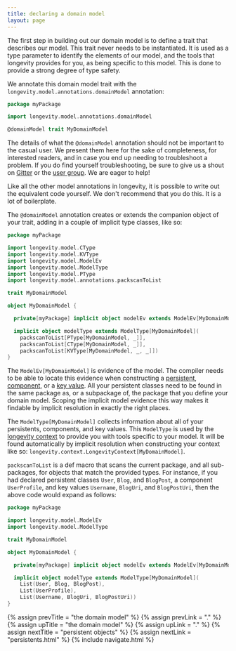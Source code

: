 ```yaml
---
title: declaring a domain model
layout: page
---
```


The first step in building out our domain model is to define a trait that describes our model. This
trait never needs to be instantiated. It is used as a type parameter to identify the elements of our
model, and the tools that longevity provides for you, as being specific to this model. This is done
to provide a strong degree of type safety.

We annotate this domain model trait with the `longevity.model.annotations.domainModel` annotation:

```scala
package myPackage

import longevity.model.annotations.domainModel

@domainModel trait MyDomainModel
```

The details of what the `@domainModel` annotation should not be important to the casual user. We
present them here for the sake of completeness, for interested readers, and in case you end up
needing to troubleshoot a problem. If you do find yourself troubleshooting, be sure to give us a
shout on [Gitter](https://gitter.im/longevityframework/longevity) or the [user
group](https://groups.google.com/forum/#!forum/longevity-users). We are eager to help!

Like all the other model annotations in longevity, it is possible to write out the equivalent code
yourself. We don't recommend that you do this. It is a lot of boilerplate.

The `@domainModel` annotation creates or extends the companion object of your trait, adding in a
couple of implicit type classes, like so:

```scala
package myPackage

import longevity.model.CType
import longevity.model.KVType
import longevity.model.ModelEv
import longevity.model.ModelType
import longevity.model.PType
import longevity.model.annotations.packscanToList

trait MyDomainModel

object MyDomainModel {

  private[myPackage] implicit object modelEv extends ModelEv[MyDomainModel]

  implicit object modelType extends ModelType[MyDomainModel](
    packscanToList[PType[MyDomainModel, _]],
    packscanToList[CType[MyDomainModel, _]],
    packscanToList[KVType[MyDomainModel, _, _]])
}
```

The `ModelEv[MyDomainModel]` is evidence of the model. The compiler needs to be able to locate this
evidence when constructing a [persistent](persistents.html), [component](components.html), or a [key
value](key-values.html). All your persistent classes need to be found in the same package as, or a
subpackage of, the package that you define your domain model. Scoping the implicit model evidence
this way makes it findable by implicit resolution in exactly the right places.

The `ModelType[MyDomainModel]` collects information about all of your persistents, components, and
key values. This `ModelType` is used by the [longevity context](../context) to provide you with
tools specific to your model. It will be found automatically by implicit resolution when
constructing your context like so: `longevity.context.LongevityContext[MyDomainModel]`.

`packscanToList` is a def macro that scans the current package, and all sub-packages, for objects
that match the provided types. For instance, if you had declared persistent classes `User`, `Blog`,
and `BlogPost`, a component `UserProfile`, and key values `Username`, `BlogUri`, and `BlogPostUri`,
then the above code would expand as follows:

```scala
package myPackage

import longevity.model.ModelEv
import longevity.model.ModelType

trait MyDomainModel

object MyDomainModel {

  private[myPackage] implicit object modelEv extends ModelEv[MyDomainModel]

  implicit object modelType extends ModelType[MyDomainModel](
    List(User, Blog, BlogPost),
    List(UserProfile),
    List(Username, BlogUri, BlogPostUri))
}
```

{% assign prevTitle = "the domain model" %}
{% assign prevLink  = "." %}
{% assign upTitle   = "the domain model" %}
{% assign upLink    = "." %}
{% assign nextTitle = "persistent objects" %}
{% assign nextLink  = "persistents.html" %}
{% include navigate.html %}
